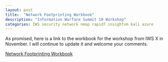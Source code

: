```yaml
---
layout: post
title:  "Network Footprinting Workbook"
description: "Information Warfare Summit 10 Workshop"
categories: IWS security network nmap rapid7 insightvm kali azure
---
```


As promised, here is a link to the workbook for the workshop from IWS X in November. I will continue to update it and welcome your comments.

<a href="https://drive.google.com/open?id=0B8E34gmBMKCZLV9GVnY3WHp5Tzg">Network Footprinting Workbook</a>